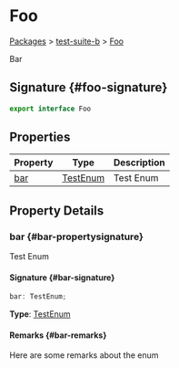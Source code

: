 # Foo

[Packages](/) \> [test-suite-b](/test-suite-b/) \> [Foo](/test-suite-b/foo-interface)

Bar

## Signature {#foo-signature}

```typescript
export interface Foo
```

## Properties

| Property | Type | Description |
| - | - | - |
| [bar](/test-suite-b/foo-interface#bar-propertysignature) | [TestEnum](/test-suite-a/testenum-enum) | Test Enum |

## Property Details

### bar {#bar-propertysignature}

Test Enum

#### Signature {#bar-signature}

```typescript
bar: TestEnum;
```

**Type**: [TestEnum](/test-suite-a/testenum-enum)

#### Remarks {#bar-remarks}

Here are some remarks about the enum
